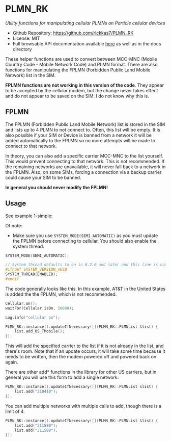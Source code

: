 # PLMN_RK

*Utility functions for manipulating cellular PLMNs on Particle cellular devices*

- Github Repository: https://github.com/rickkas7/PLMN_RK
- License: MIT
- Full browsable API documentation available [here](https://rickkas7.github.io/PLMN_RK/index.html) as well as in the docs directory 



These helper functions are used to convert between MCC-MNC (Mobile Country Code - Mobile Network Code) and
PLMN format. There are also functions for manipulating the FPLMN (Forbidden Public Land Mobile Network) list in the SIM. 

**FPLMN functions are not working in this version of the code**. They appear to be accepted by the cellular modem, but
the change never takes effect and do not appear to be saved on the SIM. I do not know why this is.

## FPLMN

The FPLMN (Forbidden Public Land Mobile Network) list is stored in the SIM and lists up to 4 PLMN to not connect to. 
Often, this list will be empty. It is also possible if your SIM or Device is banned from a network it will be added
automatically to the FPLMN so no more attempts will be made to connect to that network.

In theory, you can also add a specific carrier MCC-MNC to the list yourself. This would prevent connecting to that 
network. This is not recommended. If the remaining networks are unavailable, it will never fall back to a network
in the FPLMN. Also, on some SIMs, forcing a connection via a backup carrier could cause your SIM to be banned.

**In general you should never modify the FPLMN!**

## Usage

See example 1-simple:

Of note:

- Make sure you use `SYSTEM_MODE(SEMI_AUTOMATIC)` as you must update the FPLMN before connecting to cellular. You should also enable the system thread.

```cpp
SYSTEM_MODE(SEMI_AUTOMATIC);

// System thread defaults to on in 6.2.0 and later and this line is not required
#ifndef SYSTEM_VERSION_v620
SYSTEM_THREAD(ENABLED);
#endif
```

The code generally looks like this. In this example, AT&T in the United States is added the the FPLMN, which is not recommended.

```cpp
Cellular.on();
waitFor(Cellular.isOn, 10000);

Log.info("cellular on");

PLMN_RK::instance().updateIfNecessary([](PLMN_RK::PLMNList &list) {
    list.add_US_TMobile();
});
```

This will add the specified carrier to the list if it is not already in the list, and there's room. Note that if an update occurs,
it will take some time because it needs to be written, then the modem powered off and powered back on again.

There are other add* functions in the library for other US carriers, but in general you will use this form to add a single network:

```cpp
PLMN_RK::instance().updateIfNecessary([](PLMN_RK::PLMNList &list) {
    list.add("310410");
});
```

You can add multiple networks with multiple calls to add, though there is a limit of 4.

```cpp
PLMN_RK::instance().updateIfNecessary([](PLMN_RK::PLMNList &list) {
    list.add("311580"); 
    list.add("311588");
});
```



